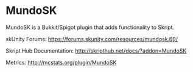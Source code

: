 # MundoSK

MundoSK is a Bukkit/Spigot plugin that adds functionality to Skript.

skUnity Forums: https://forums.skunity.com/resources/mundosk.69/

Skript Hub Documentation: http://skripthub.net/docs/?addon=MundoSK

Metrics: http://mcstats.org/plugin/MundoSK
